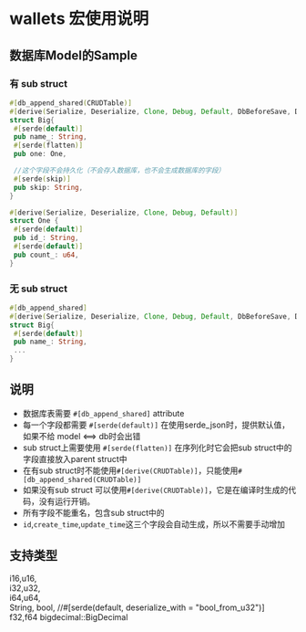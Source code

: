 # wallets 宏使用说明

## 数据库Model的Sample

### 有 sub struct

```rust
#[db_append_shared(CRUDTable)]
#[derive(Serialize, Deserialize, Clone, Debug, Default, DbBeforeSave, DbBeforeUpdate)]
struct Big{
 #[serde(default)]
 pub name_: String,
 #[serde(flatten)]
 pub one: One,

 //这个字段不会持久化（不会存入数据库，也不会生成数据库的字段）
 #[serde(skip)]
 pub skip: String,
}

#[derive(Serialize, Deserialize, Clone, Debug, Default)]
struct One {
 #[serde(default)]
 pub id_: String,
 #[serde(default)]
 pub count_: u64,
}
```

### 无 sub struct

```rust
#[db_append_shared]
#[derive(Serialize, Deserialize, Clone, Debug, Default, DbBeforeSave, DbBeforeUpdate，CRUDTable)]
struct Big{
 #[serde(default)]
 pub name_: String,
 ...
}
```

## 说明

- 数据库表需要 `#[db_append_shared]` attribute
- 每一个字段都需要 `#[serde(default)]` 在使用serde_json时，提供默认值，如果不给 model <==> db时会出错
- sub struct上需要使用 `#[serde(flatten)]` 在序列化时它会把sub struct中的字段直接放入parent struct中
- 在有sub struct时不能使用`#[derive(CRUDTable)]`，只能使用`#[db_append_shared(CRUDTable)]`
- 如果没有sub struct 可以使用`#[derive(CRUDTable)]`，它是在编译时生成的代码，没有运行开销。
- 所有字段不能重名，包含sub struct中的
- `id`,`create_time`,`update_time`这三个字段会自动生成，所以不需要手动增加

## 支持类型

i16,u16,    
i32,u32,    
i64,u64,    
String, bool, //#[serde(default, deserialize_with = "bool_from_u32")]  
f32,f64 bigdecimal::BigDecimal


